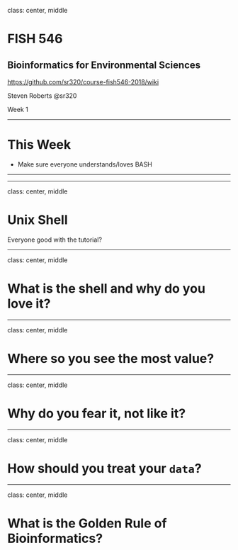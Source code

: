 class: center, middle

# FISH 546
## Bioinformatics for Environmental Sciences

https://github.com/sr320/course-fish546-2018/wiki

Steven Roberts
@sr320

Week 1


---
# This Week

- Make sure everyone understands/loves BASH


---


---



class: center, middle
# Unix Shell

Everyone good with the tutorial?

---
class: center, middle
# What is the shell and why do you love it?

---

class: center, middle
# Where so you see the most value?

---
class: center, middle
# Why do you fear it, not like it?


---
class: center, middle
# How should you treat your `data`?



---
class: center, middle
# What is the Golden Rule of Bioinformatics?
